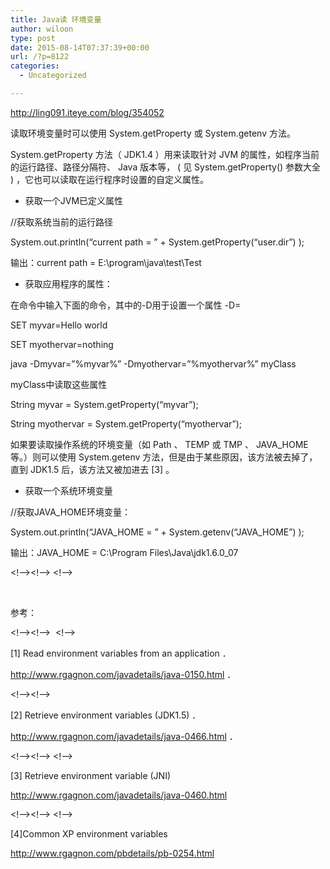 ```yaml
---
title: Java读 环境变量
author: wiloon
type: post
date: 2015-08-14T07:37:39+00:00
url: /?p=8122
categories:
  - Uncategorized

---
```

http://ling091.iteye.com/blog/354052

读取环境变量时可以使用 System.getProperty 或 System.getenv 方法。

System.getProperty 方法（ JDK1.4 ）用来读取针对 JVM 的属性，如程序当前的运行路径、路径分隔符、 Java 版本等， ( 见 System.getProperty() 参数大全 ) ，它也可以读取在运行程序时设置的自定义属性。
  
* 获取一个JVM已定义属性
  
//获取系统当前的运行路径
  
System.out.println(&#8220;current path = &#8221; + System.getProperty(&#8220;user.dir&#8221;) );

输出：current path = E:\program\java\test\Test

* 获取应用程序的属性：

在命令中输入下面的命令，其中的-D用于设置一个属性 -D<name>=<value>

SET myvar=Hello world
  
SET myothervar=nothing
  
java -Dmyvar=&#8221;%myvar%&#8221; -Dmyothervar=&#8221;%myothervar%&#8221; myClass

myClass中读取这些属性

String myvar = System.getProperty(&#8220;myvar&#8221;);
  
String myothervar = System.getProperty(&#8220;myothervar&#8221;);

如果要读取操作系统的环境变量（如 Path 、 TEMP 或 TMP 、 JAVA_HOME 等。）则可以使用 System.getenv 方法，但是由于某些原因，该方法被去掉了，直到 JDK1.5 后，该方法又被加进去 [3] 。

* 获取一个系统环境变量

//获取JAVA_HOME环境变量：
  
System.out.println(&#8220;JAVA\_HOME = &#8221; + System.getenv(&#8220;JAVA\_HOME&#8221;) );

输出：JAVA\_HOME = C:\Program Files\Java\jdk1.6.0\_07
  
<!&#8212;-><!&#8212;-> <!&#8212;->

&nbsp;
  
参考：

<!&#8212;-><!&#8212;->  <!&#8212;->

[1] Read environment variables from an application ．

http://www.rgagnon.com/javadetails/java-0150.html ．

<!&#8212;-><!&#8212;->
  
[2] Retrieve environment variables (JDK1.5) ．

http://www.rgagnon.com/javadetails/java-0466.html ．
  
<!&#8212;-><!&#8212;-> <!&#8212;->

[3] Retrieve environment variable (JNI)

http://www.rgagnon.com/javadetails/java-0460.html

<!&#8212;-><!&#8212;-> <!&#8212;->

[4]Common XP environment variables

http://www.rgagnon.com/pbdetails/pb-0254.html